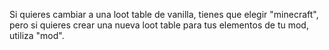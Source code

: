 Si quieres cambiar a una loot table de vanilla, tienes que elegir "minecraft", pero si quieres crear una nueva loot table para tus elementos de tu mod, utiliza "mod".